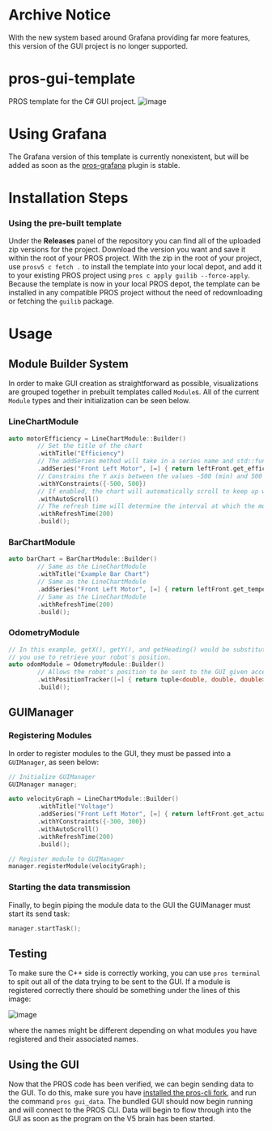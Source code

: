 # Archive Notice
With the new system based around Grafana providing far more features, this version of the GUI project is no longer supported. 

# pros-gui-template
PROS template for the C# GUI project. 
![image](https://user-images.githubusercontent.com/36551149/124071337-c8e35c80-da04-11eb-999c-a1ccbff2fd30.png)

# Using Grafana
The Grafana version of this template is currently nonexistent, but will be added as soon as the [pros-grafana](https://github.com/BWHS-Robotics/pros-grafana) plugin is stable. 

# Installation Steps
### Using the pre-built template
Under the **Releases** panel of the repository you can find all of the uploaded zip versions for the project. Download the version you want and save it within the root of your PROS project. With the zip in the root of your project, use ``prosv5 c fetch .`` to install the template into your local depot, and add it to your existing PROS project using ``pros c apply guilib --force-apply``. Because the template is now in your local PROS depot, the template can be installed in any compatible PROS project without the need of redownloading or fetching the `guilib` package.
# Usage
## Module Builder System
In order to make GUI creation as straightforward as possible, visualizations are grouped together in prebuilt templates called ``Module``s. All of the current ``Module`` types and their initialization can be seen below. 
### LineChartModule
```cpp
auto motorEfficiency = LineChartModule::Builder()
        // Set the title of the chart
        .withTitle("Efficiency") 
        // The addSeries method will take in a series name and std::function to track
        .addSeries("Front Left Motor", [=] { return leftFront.get_efficiency(); }) 
        // Constrains the Y axis between the values -500 (min) and 500 (max)
        .withYConstraints({-500, 500})
        // If enabled, the chart will automatically scroll to keep up with data as it is streamed in. 
        .withAutoScroll()
        // The refresh time will determine the interval at which the module will send its data to the GUI. 
        .withRefreshTime(200)
        .build();
```
### BarChartModule
```cpp
auto barChart = BarChartModule::Builder()
        // Same as the LineChartModule
        .withTitle("Example Bar Chart")
        // Same as the LineChartModule
        .addSeries("Front Left Motor", [=] { return leftFront.get_temperature(); })
        // Same as the LineChartModule
        .withRefreshTime(200)
        .build();
```
### OdometryModule
```cpp
// In this example, getX(), getY(), and getHeading() would be substituted for whatever 
// you use to retrieve your robot's position. 
auto odomModule = OdometryModule::Builder()
        // Allows the robot's position to be sent to the GUI given access to its x, y, and heading
        .withPositionTracker([=] { return tuple<double, double, double>(getX(), getY(), getHeading()); })
        .build();
```
## GUIManager
### Registering Modules
In order to register modules to the GUI, they must be passed into a ``GUIManager``, as seen below:
```cpp
// Initialize GUIManager
GUIManager manager;

auto velocityGraph = LineChartModule::Builder()
        .withTitle("Voltage")
        .addSeries("Front Left Motor", [=] { return leftFront.get_actual_velocity(); })
        .withYConstraints({-300, 300})
        .withAutoScroll()
        .withRefreshTime(200)
        .build();

// Register module to GUIManager
manager.registerModule(velocityGraph);
```
### Starting the data transmission 
Finally, to begin piping the module data to the GUI the GUIManager must start its send task:
```cpp
manager.startTask();
```
## Testing 
To make sure the C++ side is correctly working, you can use ``pros terminal`` to spit out all of the data trying to be sent to the GUI. If a module is registered correctly there should be something under the lines of this image:

![image](https://user-images.githubusercontent.com/36551149/124072257-25934700-da06-11eb-940b-26cfa30c1d65.png)

where the names might be different depending on what modules you have registered and their associated names.

## Using the GUI
Now that the PROS code has been verified, we can begin sending data to the GUI. To do this, make sure you have [installed the pros-cli fork](https://github.com/BWHS-Robotics/pros-cli), and run the command ``pros gui_data``. The bundled GUI should now begin running and will connect to the PROS CLI. Data will begin to flow through into the GUI as soon as the program on the V5 brain has been started.

